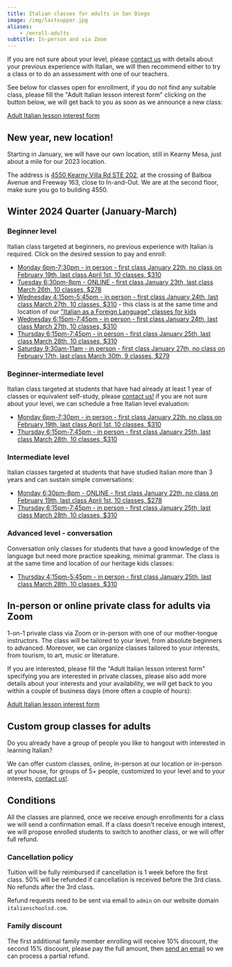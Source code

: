 ```yaml
---
title: Italian classes for adults in San Diego
image: /img/lastsupper.jpg
aliases:
    - /enroll-adults
subtitle: In-person and via Zoom
---
```


If you are not sure about your level, please [contact us](/contact) with details about your previous experience with Italian, we will then recommend either to try a class or to do an assessment with one of our teachers.

See below for classes open for enrollment, if you do not find any suitable class, please fill the "Adult Italian lesson interest form" clicking on the button below,
we will get back to you as soon as we announce a new class:

<div class="tc">
<a href="https://forms.gle/LHR7Htpeb3mQzV838" class="btn raise">Adult Italian lesson interest form</a>
</div>

## New year, new location!

Starting in January, we will have our own location, still in Kearny Mesa, just about a mile for our 2023 location.

The address is [4550 Kearny Villa Rd STE 202](https://maps.app.goo.gl/DSmbWhhoeKjhL1mo8), at the crossing of Balboa Avenue and Freeway 163, close to In-and-Out.
We are at the second floor, make sure you go to building 4550.

## Winter 2024 Quarter (January-March)

### Beginner level

Italian class targeted at beginners, no previous experience with Italian is required. Click on the desired session to pay and enroll:

* [Monday 6pm-7:30pm - in person - first class January 22th, no class on February 19th, last class April 1st, 10 classes, $310](https://link.waveapps.com/x89kfp-gy6avd)
* [Tuesday 6:30pm-8pm - ONLINE - first class January 23th, last class March 26th, 10 classes, $278](https://link.waveapps.com/6z3nzq-qx7ejg)
* [Wednesday 4:15pm-5:45pm - in person - first class January 24th, last class March 27th, 10 classes, $310](https://link.waveapps.com/tej3aw-28dcxw) - this class is at the same time and location of our ["Italian as a Foreign Language" classes for kids](news/italian-class-kids-sandiego-2024.md)
* [Wednesday 6:15pm-7:45pm - in person - first class January 24th, last class March 27th, 10 classes, $310](https://link.waveapps.com/kp4ygy-3569za)
* [Thursday 6:15pm-7:45pm - in person - first class January 25th, last class March 28th, 10 classes, $310](https://link.waveapps.com/uybrud-mce334)
* [Saturday 9:30am-11am - in person - first class January 27th, no class on February 17th, last class March 30th, 9 classes, $279](https://link.waveapps.com/jbs3ye-mtddhr)

### Beginner-intermediate level

Italian class targeted at students that have had already at least 1 year of classes or equivalent self-study, please [contact us!](/contact) if you are not sure about your level, we can schedule a free Italian level evaluation:

* [Monday 6pm-7:30pm - in person - first class January 22th, no class on February 19th, last class April 1st, 10 classes, $310](https://link.waveapps.com/u2kdfe-fd7esr)
* [Thursday 6:15pm-7:45pm - in person - first class January 25th, last class March 28th, 10 classes, $310](https://link.waveapps.com/xqucsa-yb967r)

### Intermediate level

Italian classes targeted at students that have studied Italian more than 3 years and can sustain simple conversations:

* [Monday 6:30pm-8pm - ONLINE - first class January 22th, no class on February 19th, last class April 1st, 10 classes, $278](https://link.waveapps.com/wmxn7w-kgb7nd)
* [Thursday 6:15pm-7:45pm - in person - first class January 25th, last class March 28th, 10 classes, $310](https://link.waveapps.com/ekrkq9-fbtt2n)

### Advanced level - conversation

Conversation only classes for students that have a good knowledge of the language but need more practice speaking, minimal grammar. The class is at the same time and location of our heritage kids classes:

* [Thursday 4:15pm-5:45pm - in person - first class January 25th, last class March 28th, 10 classes, $310](https://link.waveapps.com/y6c7dx-xwyyfc)

## In-person or online private class for adults via Zoom

1-on-1 private class via Zoom or in-person with one of our mother-tongue instructors. The class will be tailored to your level, from absolute beginners to advanced. Moreover, we can organize classes tailored to your interests, from tourism, to art, music or literature.

If you are interested, please fill the "Adult Italian lesson interest form" specifying you are interested in private classes, please also add more details about your interests and your availability, we will get back to you within a couple of business days (more often a couple of hours):

<div class="tc">
<a href="https://forms.gle/LHR7Htpeb3mQzV838" class="btn raise">Adult Italian lesson interest form</a>
</div>

## Custom group classes for adults

Do you already have a group of people you like to hangout with interested in learning Italian?

We can offer custom classes, online, in-person at our location or in-person at your house, for groups of 5+ people, customized to your level and to your interests, [contact us!](/contact).

## Conditions

All the classes are planned, once we receive enough enrollments for a class we will send a confirmation email. If a class doesn't receive enough interest, we will propose enrolled students to switch to another class, or we will offer full refund.

### Cancellation policy

Tuition will be fully reimbursed if cancellation is 1 week before the first class.
50% will be refunded if cancellation is received before the 3rd class. No refunds after the 3rd class.

Refund requests need to be sent via email to `admin` on our website domain `italianschoolsd.com`.

### Family discount

The first additional family member enrolling will receive 10% discount, the second 15% discount, please pay the full amount, then [send an email](https://www.italianschoolsd.com/contact/) so we can process a partial refund.
